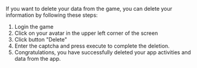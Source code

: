 If you want to delete your data from the game, you can delete your information by following these steps:

1. Login the game
2. Click on your avatar in the upper left corner of the screen
3. Click button "Delete"
4. Enter the captcha and press execute to complete the deletion.
5. Congratulations, you have successfully deleted your app activities and data from the app.
